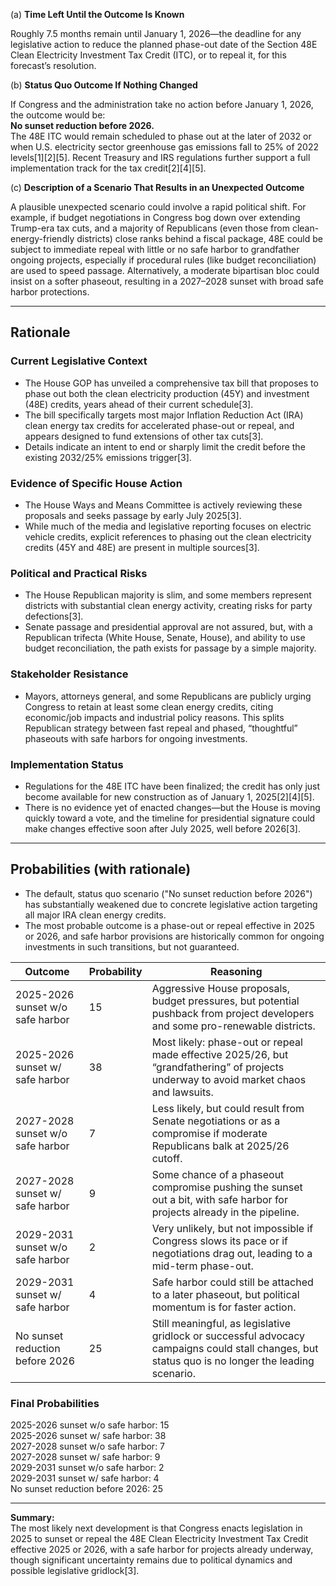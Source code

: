 (a) **Time Left Until the Outcome Is Known**

Roughly 7.5 months remain until January 1, 2026—the deadline for any legislative action to reduce the planned phase-out date of the Section 48E Clean Electricity Investment Tax Credit (ITC), or to repeal it, for this forecast’s resolution.

(b) **Status Quo Outcome If Nothing Changed**

If Congress and the administration take no action before January 1, 2026, the outcome would be:  
**No sunset reduction before 2026.**  
The 48E ITC would remain scheduled to phase out at the later of 2032 or when U.S. electricity sector greenhouse gas emissions fall to 25% of 2022 levels[1][2][5]. Recent Treasury and IRS regulations further support a full implementation track for the tax credit[2][4][5].

(c) **Description of a Scenario That Results in an Unexpected Outcome**

A plausible unexpected scenario could involve a rapid political shift. For example, if budget negotiations in Congress bog down over extending Trump-era tax cuts, and a majority of Republicans (even those from clean-energy-friendly districts) close ranks behind a fiscal package, 48E could be subject to immediate repeal with little or no safe harbor to grandfather ongoing projects, especially if procedural rules (like budget reconciliation) are used to speed passage. Alternatively, a moderate bipartisan bloc could insist on a softer phaseout, resulting in a 2027–2028 sunset with broad safe harbor protections.

---

## Rationale

### Current Legislative Context

- The House GOP has unveiled a comprehensive tax bill that proposes to phase out both the clean electricity production (45Y) and investment (48E) credits, years ahead of their current schedule[3].
- The bill specifically targets most major Inflation Reduction Act (IRA) clean energy tax credits for accelerated phase-out or repeal, and appears designed to fund extensions of other tax cuts[3].
- Details indicate an intent to end or sharply limit the credit before the existing 2032/25% emissions trigger[3].

### Evidence of Specific House Action

- The House Ways and Means Committee is actively reviewing these proposals and seeks passage by early July 2025[3].
- While much of the media and legislative reporting focuses on electric vehicle credits, explicit references to phasing out the clean electricity credits (45Y and 48E) are present in multiple sources[3].

### Political and Practical Risks

- The House Republican majority is slim, and some members represent districts with substantial clean energy activity, creating risks for party defections[3].
- Senate passage and presidential approval are not assured, but, with a Republican trifecta (White House, Senate, House), and ability to use budget reconciliation, the path exists for passage by a simple majority.

### Stakeholder Resistance

- Mayors, attorneys general, and some Republicans are publicly urging Congress to retain at least some clean energy credits, citing economic/job impacts and industrial policy reasons. This splits Republican strategy between fast repeal and phased, “thoughtful” phaseouts with safe harbors for ongoing investments.

### Implementation Status

- Regulations for the 48E ITC have been finalized; the credit has only just become available for new construction as of January 1, 2025[2][4][5].
- There is no evidence yet of enacted changes—but the House is moving quickly toward a vote, and the timeline for presidential signature could make changes effective soon after July 2025, well before 2026[3].

---

## Probabilities (with rationale)

- The default, status quo scenario ("No sunset reduction before 2026") has substantially weakened due to concrete legislative action targeting all major IRA clean energy credits.
- The most probable outcome is a phase-out or repeal effective in 2025 or 2026, and safe harbor provisions are historically common for ongoing investments in such transitions, but not guaranteed.

| Outcome                                 | Probability | Reasoning                                                                                                                                                         |
|------------------------------------------|-------------|-------------------------------------------------------------------------------------------------------------------------------------------------------------------|
| 2025-2026 sunset w/o safe harbor         | 15          | Aggressive House proposals, budget pressures, but potential pushback from project developers and some pro-renewable districts.                                    |
| 2025-2026 sunset w/ safe harbor          | 38          | Most likely: phase-out or repeal made effective 2025/26, but “grandfathering” of projects underway to avoid market chaos and lawsuits.                            |
| 2027-2028 sunset w/o safe harbor         | 7           | Less likely, but could result from Senate negotiations or as a compromise if moderate Republicans balk at 2025/26 cutoff.                                         |
| 2027-2028 sunset w/ safe harbor          | 9           | Some chance of a phaseout compromise pushing the sunset out a bit, with safe harbor for projects already in the pipeline.                                         |
| 2029-2031 sunset w/o safe harbor         | 2           | Very unlikely, but not impossible if Congress slows its pace or if negotiations drag out, leading to a mid-term phase-out.                                        |
| 2029-2031 sunset w/ safe harbor          | 4           | Safe harbor could still be attached to a later phaseout, but political momentum is for faster action.                                                             |
| No sunset reduction before 2026          | 25          | Still meaningful, as legislative gridlock or successful advocacy campaigns could stall changes, but status quo is no longer the leading scenario.                 |

### Final Probabilities

2025-2026 sunset w/o safe harbor: 15  
2025-2026 sunset w/ safe harbor: 38  
2027-2028 sunset w/o safe harbor: 7  
2027-2028 sunset w/ safe harbor: 9  
2029-2031 sunset w/o safe harbor: 2  
2029-2031 sunset w/ safe harbor: 4  
No sunset reduction before 2026: 25

---

**Summary:**  
The most likely next development is that Congress enacts legislation in 2025 to sunset or repeal the 48E Clean Electricity Investment Tax Credit effective 2025 or 2026, with a safe harbor for projects already underway, though significant uncertainty remains due to political dynamics and possible legislative gridlock[3].